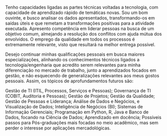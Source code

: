 Tenho capacidades ligadas as partes técnicas voltadas a tecnologia, com capacidade de aprendizado rápido de temáticas novas. 
Sou um bom ouvinte, e busco analisar os dados apresentados, transformando-os em saídas úteis e que remetam a transformações 
positivas para a atividade executada. Apresento competência em liderar pessoas na busca de um objetivo comum, almejando a 
resolução dos conflitos com ajuda mútua dos envolvidos. O emprego da qualidade em todos os processos é extremamente relevante, 
visto que resultará na melhor entrega possível.

Desejo continuar minhas qualificações pessoais em busca maiores especializações, alinhando os conhecimentos técnicos ligados a 
tecnologia/engenharia que acredito serem relevantes para minha diferenciação no mercado de trabalho, junto a aprendizados focados
em gestão, e não esquecendo de generalizações relevantes aos meus gostos pessoais. Assim, os tópicos de aprofundamentos futuros são:

Gestão de TI (ITIL, Processos, Serviços e Pessoas);
Governança de TI (COBIT, Auditoria e Pessoas);
Gestão de Projetos;
Gestão da Qualidade;
Gestão de Pessoas e Liderança;
Análise de Dados e Negócios, e Visualização de Dados;
Inteligência de Negócios (BI);
Sistemas de Informação Gerenciais;
Programação em Python, R, Java e Banco de Dados, focando na Ciência de Dados;
Aprendizado em docência;
Possíveis passos para Pós-graduações mais focadas no meio acadêmico, mas sem perder o interesse por aplicações mercadológicas.
